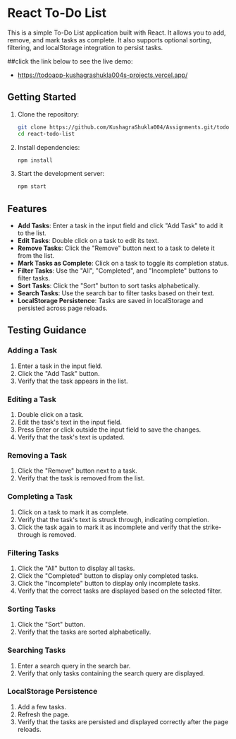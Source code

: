 # React To-Do List

This is a simple To-Do List application built with React. It allows you to add, remove, and mark tasks as complete. It also supports optional sorting, filtering, and localStorage integration to persist tasks.

##click the link below to see the live demo:
- https://todoapp-kushagrashukla004s-projects.vercel.app/

## Getting Started

1. Clone the repository:

   ```sh
   git clone https://github.com/KushagraShukla004/Assignments.git/todo
   cd react-todo-list
   ```

2. Install dependencies:

   ```sh
   npm install
   ```

3. Start the development server:
   ```sh
   npm start
   ```

## Features

- **Add Tasks**: Enter a task in the input field and click "Add Task" to add it to the list.
- **Edit Tasks**: Double click on a task to edit its text.
- **Remove Tasks**: Click the "Remove" button next to a task to delete it from the list.
- **Mark Tasks as Complete**: Click on a task to toggle its completion status.
- **Filter Tasks**: Use the "All", "Completed", and "Incomplete" buttons to filter tasks.
- **Sort Tasks**: Click the "Sort" button to sort tasks alphabetically.
- **Search Tasks**: Use the search bar to filter tasks based on their text.
- **LocalStorage Persistence**: Tasks are saved in localStorage and persisted across page reloads.

## Testing Guidance

### Adding a Task

1. Enter a task in the input field.
2. Click the "Add Task" button.
3. Verify that the task appears in the list.

### Editing a Task

1. Double click on a task.
2. Edit the task's text in the input field.
3. Press Enter or click outside the input field to save the changes.
4. Verify that the task's text is updated.

### Removing a Task

1. Click the "Remove" button next to a task.
2. Verify that the task is removed from the list.

### Completing a Task

1. Click on a task to mark it as complete.
2. Verify that the task's text is struck through, indicating completion.
3. Click the task again to mark it as incomplete and verify that the strike-through is removed.

### Filtering Tasks

1. Click the "All" button to display all tasks.
2. Click the "Completed" button to display only completed tasks.
3. Click the "Incomplete" button to display only incomplete tasks.
4. Verify that the correct tasks are displayed based on the selected filter.

### Sorting Tasks

1. Click the "Sort" button.
2. Verify that the tasks are sorted alphabetically.

### Searching Tasks

1. Enter a search query in the search bar.
2. Verify that only tasks containing the search query are displayed.

### LocalStorage Persistence

1. Add a few tasks.
2. Refresh the page.
3. Verify that the tasks are persisted and displayed correctly after the page reloads.
